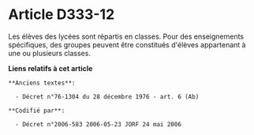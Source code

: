 # Article D333-12

Les élèves des lycées sont répartis en classes. Pour des enseignements spécifiques, des groupes peuvent être constitués
d'élèves appartenant à une ou plusieurs classes.

**Liens relatifs à cet article**

	**Anciens textes**:

	  - Décret n°76-1304 du 28 décembre 1976 - art. 6 (Ab)

	**Codifié par**:

	  - Décret n°2006-583 2006-05-23 JORF 24 mai 2006
